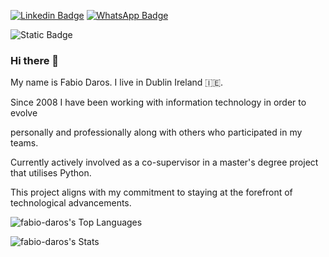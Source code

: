 <a href="https://www.linkedin.com/in/daros-fabio/" rel="nofollow"><img src="https://camo.githubusercontent.com/9f054728830f67f2184318683bda5065f584080465dcfbbe998e9671f57bb8da/68747470733a2f2f696d672e736869656c64732e696f2f62616467652f2d4c696e6b6564496e2d626c75653f7374796c653d666f722d7468652d6261646765266c6f676f3d4c696e6b6564696e266c6f676f436f6c6f723d7768697465266c696e6b3d68747470733a2f2f7777772e6c696e6b6564696e2e636f6d2f696e2f7061756c6d63717561642f" alt="Linkedin Badge" data-canonical-src="https://img.shields.io/badge/-LinkedIn-blue?style=for-the-badge&amp;logo=Linkedin&amp;logoColor=white&amp;link=https://www.linkedin.com/in/daros-fabio/" style="max-width: 100%;"></a> <a href="https://wa.me/353834677853?text=Hi Fabio!" rel="nofollow"><img src="https://camo.githubusercontent.com/3210353a4eaf5c7f8f315286b1b266818aca2744a1e55fdb5f63ada0b74dc098/68747470733a2f2f696d672e736869656c64732e696f2f62616467652f57686174734170702d3235443336363f7374796c653d666f722d7468652d6261646765266c6f676f3d7768617473617070266c6f676f436f6c6f723d7768697465266c696e6b3d68747470733a2f2f636861742e77686174736170702e636f6d2f46726f784f4359727632663379437875655a64496b59" alt="WhatsApp Badge" data-canonical-src="https://img.shields.io/badge/WhatsApp-25D366?style=for-the-badge&amp;logo=whatsapp&amp;logoColor=white&amp;link=https://wa.me/353834677853?text=Hi Fabio!" style="max-width: 100%;"></a>

![Static Badge](https://img.shields.io/badge/EMAIL-DAROS.FABIO87%40GMAIL.COM-EMAIL?style=flat&logo=EMAIL&logoColor=white&label=EMAIL&labelColor=white&color=blue&link=HTTPS%3A%2F%2Fdaros.fabio87%40gmail.com)




### Hi there 👋

My name is Fabio Daros. I live in Dublin Ireland 🇮🇪.

Since 2008 I have been working with information technology in order to evolve

personally and professionally along with others who participated in my teams.

Currently actively involved as a co-supervisor in a master's degree project that utilises Python. 

This project aligns with my commitment to staying at the forefront of technological advancements.

![fabio-daros's Top Languages](https://github-readme-stats.vercel.app/api/top-langs/?username=fabio-daros&theme=tokyonight&show_icons=true&hide_border=true&layout=compact)

![fabio-daros's Stats](https://github-readme-stats.vercel.app/api?username=fabio-daros&theme=tokyonight&show_icons=true&hide_border=true&count_private=true)




